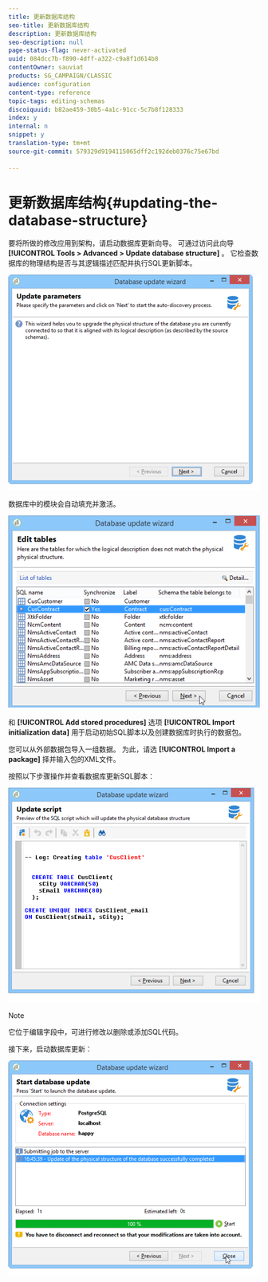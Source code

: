 ```yaml
---
title: 更新数据库结构
seo-title: 更新数据库结构
description: 更新数据库结构
seo-description: null
page-status-flag: never-activated
uuid: 084dcc7b-f890-4dff-a322-c9a8f1d614b8
contentOwner: sauviat
products: SG_CAMPAIGN/CLASSIC
audience: configuration
content-type: reference
topic-tags: editing-schemas
discoiquuid: b82ae459-30b5-4a1c-91cc-5c7b8f128333
index: y
internal: n
snippet: y
translation-type: tm+mt
source-git-commit: 579329d9194115065dff2c192deb0376c75e67bd

---
```



# 更新数据库结构{#updating-the-database-structure}

要将所做的修改应用到架构，请启动数据库更新向导。 可通过访问此向导 **[!UICONTROL Tools > Advanced > Update database structure]** 。 它检查数据库的物理结构是否与其逻辑描述匹配并执行SQL更新脚本。

![](assets/d_ncs_integration_schema_update.png)

数据库中的模块会自动填充并激活。

![](assets/d_ncs_integration_schema_update_select.png)

和 **[!UICONTROL Add stored procedures]** 选项 **[!UICONTROL Import initialization data]** 用于启动初始SQL脚本以及创建数据库时执行的数据包。

您可以从外部数据包导入一组数据。 为此，请选 **[!UICONTROL Import a package]** 择并输入包的XML文件。

按照以下步骤操作并查看数据库更新SQL脚本：

![](assets/d_ncs_integration_schema_update2.png)

>[!NOTE]
>
>它位于编辑字段中，可进行修改以删除或添加SQL代码。

接下来，启动数据库更新：

![](assets/d_ncs_integration_schema_update3.png)

